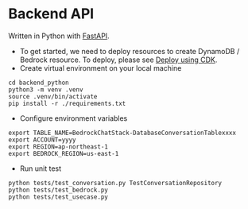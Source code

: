 # Backend API

Written in Python with [FastAPI](https://fastapi.tiangolo.com/).

- To get started, we need to deploy resources to create DynamoDB / Bedrock resource. To deploy, please see [Deploy using CDK](../README.md#deploy-using-cdk).
- Create virtual environment on your local machine

```
cd backend_python
python3 -m venv .venv
source .venv/bin/activate
pip install -r ./requirements.txt
```

- Configure environment variables

```
export TABLE_NAME=BedrockChatStack-DatabaseConversationTablexxxx
export ACCOUNT=yyyy
export REGION=ap-northeast-1
export BEDROCK_REGION=us-east-1
```

- Run unit test

```
python tests/test_conversation.py TestConversationRepository
python tests/test_bedrock.py
python tests/test_usecase.py
```
